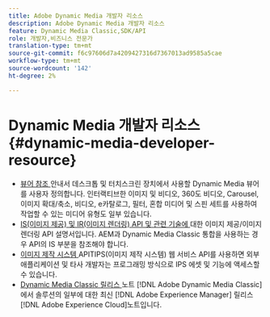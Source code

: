 ```yaml
---
title: Adobe Dynamic Media 개발자 리소스
description: Adobe Dynamic Media 개발자 리소스
feature: Dynamic Media Classic,SDK/API
role: 개발자,비즈니스 전문가
translation-type: tm+mt
source-git-commit: f6c97606d7a4209427316d7367013ad9585a5cae
workflow-type: tm+mt
source-wordcount: '142'
ht-degree: 2%

---
```



# Dynamic Media 개발자 리소스{#dynamic-media-developer-resource}

* [뷰어 참조 ](/help/aem-viewers-ref/homeviewers.md)<!-- (https://experienceleague.adobe.com/docs/dynamic-media-developer-resources/library/home.html?lang=en) -->
안내서 데스크톱 및 터치스크린 장치에서 사용할 Dynamic Media 뷰어를 사용자 정의합니다. 인터랙티브한 이미지 및 비디오, 360도 비디오, Carousel, 이미지 확대/축소, 비디오, e카탈로그, 필터, 혼합 미디어 및 스핀 세트를 사용하여 작업할 수 있는 미디어 유형도 일부 있습니다.
* [IS(이미지 제공) 및 IR(이미지 렌더링) API 및 관련 기술에 ](/help/aem-is-ir-api/homeisir.md)<!-- (https://experienceleague.adobe.com/docs/dynamic-media-developer-resources/image-serving-api/home.html?lang=en) -->
대한 이미지 제공/이미지 렌더링 API 설명서입니다. AEM과 Dynamic Media Classic 통합을 사용하는 경우 API의 IS 부분을 참조해야 합니다.
* [이미지 제작 시스템 ](/help/aem-ips-api/c-overview.md)
APITIPS(이미지 제작 시스템) 웹 서비스 API를 사용하면 외부 애플리케이션 및 타사 개발자는 프로그래밍 방식으로 IPS 에셋 및 기능에 액세스할 수 있습니다.
* [Dynamic Media Classic 릴리스 ](/help/s7-release-notes/s7rn2017.md)
노트 [!DNL Adobe Dynamic Media Classic]에서 솔루션의 일부에 대한 최신  [!DNL Adobe Experience Manager] 릴리스  [!DNL Adobe Experience Cloud]노트입니다.